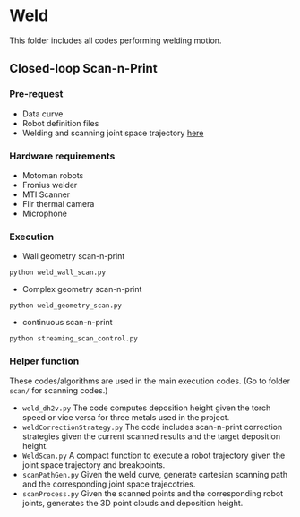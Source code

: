 # Weld

This folder includes all codes performing welding motion. 

## Closed-loop Scan-n-Print

### Pre-request

* Data curve
* Robot definition files
* Welding and scanning joint space trajectory [here](https://github.com/arminstitute/ARM-TEC-22-01-F-07/tree/main/redundancy_resolution)

### Hardware requirements

* Motoman robots
* Fronius welder
* MTI Scanner
* Flir thermal camera
* Microphone

### Execution

* Wall geometry scan-n-print
```
python weld_wall_scan.py
```

* Complex geometry scan-n-print
```
python weld_geometry_scan.py
```

* continuous scan-n-print
```
python streaming_scan_control.py
```

### Helper function

These codes/algorithms are used in the main execution codes. (Go to folder ```scan/``` for scanning codes.)

* ```weld_dh2v.py``` The code computes deposition height given the torch speed or vice versa for three metals used in the project.
* ```weldCorrectionStrategy.py``` The code includes scan-n-print correction strategies given the current scanned results and the target deposition height.
* ```WeldScan.py``` A compact function to execute a robot trajectory given the joint space trajectory and breakpoints.
* ```scanPathGen.py``` Given the weld curve, generate cartesian scanning path and the corresponding joint space trajecotries.
* ```scanProcess.py``` Given the scanned points and the corresponding robot joints, generates the 3D point clouds and deposition height.